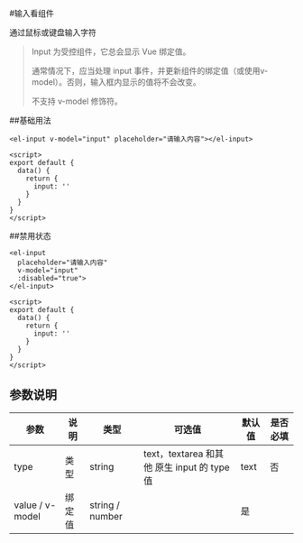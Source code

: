 #输入看组件

通过鼠标或键盘输入字符

>Input 为受控组件，它总会显示 Vue 绑定值。
> 
>通常情况下，应当处理 input 事件，并更新组件的绑定值（或使用v-model）。否则，输入框内显示的值将不会改变。
> 
> 不支持 v-model 修饰符。

##基础用法
```vue
<el-input v-model="input" placeholder="请输入内容"></el-input>

<script>
export default {
  data() {
    return {
      input: ''
    }
  }
}
</script>
```

##禁用状态
```vue
<el-input
  placeholder="请输入内容"
  v-model="input"
  :disabled="true">
</el-input>

<script>
export default {
  data() {
    return {
      input: ''
    }
  }
}
</script>
```

## 参数说明

| 参数 | 说明 | 类型 | 可选值 | 默认值 | 是否必填 |
| ---- | ---- | ---- | ---- | ---- | ---- |
| type | 类型 | string | text，textarea 和其他 原生 input 的 type 值 | text | 否 |
| value / v-model | 绑定值 | string / number |  | 是 |
